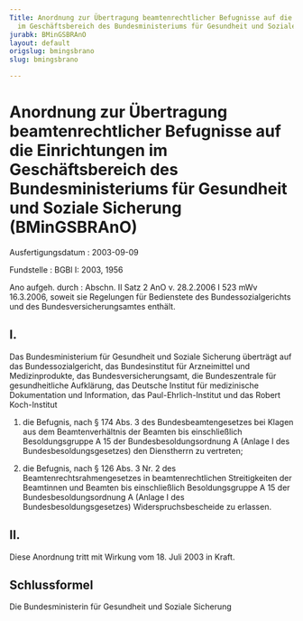 ```yaml
---
Title: Anordnung zur Übertragung beamtenrechtlicher Befugnisse auf die Einrichtungen
  im Geschäftsbereich des Bundesministeriums für Gesundheit und Soziale Sicherung
jurabk: BMinGSBRAnO
layout: default
origslug: bmingsbrano
slug: bmingsbrano

---
```


# Anordnung zur Übertragung beamtenrechtlicher Befugnisse auf die Einrichtungen im Geschäftsbereich des Bundesministeriums für Gesundheit und Soziale Sicherung (BMinGSBRAnO)

Ausfertigungsdatum
:   2003-09-09

Fundstelle
:   BGBl I: 2003, 1956

Ano aufgeh. durch
:   Abschn. II Satz 2 AnO v. 28.2.2006 I 523 mWv 16.3.2006, soweit sie Regelungen für Bedienstete des Bundessozialgerichts und des Bundesversicherungsamtes enthält.


## I.

Das Bundesministerium für Gesundheit und Soziale Sicherung überträgt
auf
das Bundessozialgericht,
das Bundesinstitut für Arzneimittel und Medizinprodukte,
das Bundesversicherungsamt,
die Bundeszentrale für gesundheitliche Aufklärung,
das Deutsche Institut für medizinische Dokumentation und Information,
das Paul-Ehrlich-Institut und
das Robert Koch-Institut

1.  die Befugnis, nach § 174 Abs. 3 des Bundesbeamtengesetzes bei Klagen
    aus dem Beamtenverhältnis der Beamten bis einschließlich
    Besoldungsgruppe A 15 der Bundesbesoldungsordnung A (Anlage I des
    Bundesbesoldungsgesetzes) den Dienstherrn zu vertreten;


2.  die Befugnis, nach § 126 Abs. 3 Nr. 2 des Beamtenrechtsrahmengesetzes
    in beamtenrechtlichen Streitigkeiten der Beamtinnen und Beamten bis
    einschließlich Besoldungsgruppe A 15 der Bundesbesoldungsordnung A
    (Anlage I des Bundesbesoldungsgesetzes) Widerspruchsbescheide zu
    erlassen.





## II.

Diese Anordnung tritt mit Wirkung vom 18. Juli 2003 in Kraft.


## Schlussformel

Die Bundesministerin für Gesundheit und Soziale Sicherung

